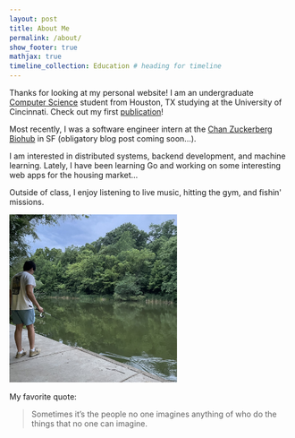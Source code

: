 ```yaml
---
layout: post
title: About Me 
permalink: /about/
show_footer: true
mathjax: true
timeline_collection: Education # heading for timeline
---
```


Thanks for looking at my personal website! I am an undergraduate [Computer Science](https://ceas.uc.edu/academics/departments/computer-science.html) student from Houston, TX studying at the University of Cincinnati. Check out my first [publication](https://joss.theoj.org)!

Most recently, I was a software engineer intern at the [Chan Zuckerberg Biohub](https://www.elevancehealth.com/) in SF (obligatory blog post coming soon...).

I am interested in distributed systems, backend development, and machine learning. Lately, I have been learning Go and working on some interesting web apps for the housing market...

Outside of class, I enjoy listening to live music, hitting the gym, and fishin' missions.

<!-- ![fishing](images/fishin.jpg) -->
<img src="images/fishin.jpg" alt="fishing" width="300"/>

My favorite quote:

> Sometimes it’s the people no one imagines anything of who do the things that no one can imagine.
